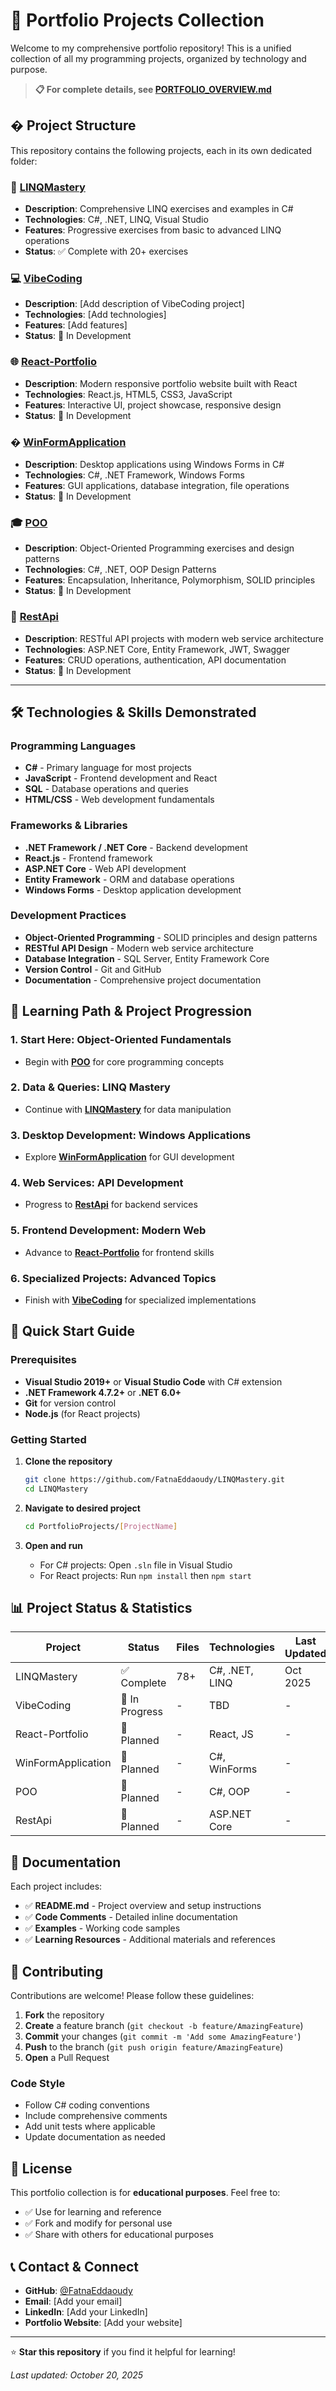 # 🚀 Portfolio Projects Collection

Welcome to my comprehensive portfolio repository! This is a unified collection of all my programming projects, organized by technology and purpose.

> **📋 For complete details, see [PORTFOLIO_OVERVIEW.md](./PORTFOLIO_OVERVIEW.md)**

## � Project Structure

This repository contains the following projects, each in its own dedicated folder:

### 🎯 **[LINQMastery](./PortfolioProjects/LINQMastery/)**
- **Description**: Comprehensive LINQ exercises and examples in C#
- **Technologies**: C#, .NET, LINQ, Visual Studio
- **Features**: Progressive exercises from basic to advanced LINQ operations
- **Status**: ✅ Complete with 20+ exercises

### 💻 **[VibeCoding](./PortfolioProjects/VibeCoding/)**
- **Description**: [Add description of VibeCoding project]
- **Technologies**: [Add technologies]
- **Features**: [Add features]
- **Status**: 🚧 In Development

### 🌐 **[React-Portfolio](./PortfolioProjects/React-Portfolio/)**
- **Description**: Modern responsive portfolio website built with React
- **Technologies**: React.js, HTML5, CSS3, JavaScript
- **Features**: Interactive UI, project showcase, responsive design
- **Status**: 🚧 In Development

### �️ **[WinFormApplication](./PortfolioProjects/WinFormApplication/)**
- **Description**: Desktop applications using Windows Forms in C#
- **Technologies**: C#, .NET Framework, Windows Forms
- **Features**: GUI applications, database integration, file operations
- **Status**: 🚧 In Development

### 🎓 **[POO](./PortfolioProjects/POO/)**
- **Description**: Object-Oriented Programming exercises and design patterns
- **Technologies**: C#, .NET, OOP Design Patterns
- **Features**: Encapsulation, Inheritance, Polymorphism, SOLID principles
- **Status**: 🚧 In Development

### 🔌 **[RestApi](./PortfolioProjects/RestApi/)**
- **Description**: RESTful API projects with modern web service architecture
- **Technologies**: ASP.NET Core, Entity Framework, JWT, Swagger
- **Features**: CRUD operations, authentication, API documentation
- **Status**: 🚧 In Development

---

## 🛠️ Technologies & Skills Demonstrated

### Programming Languages
- **C#** - Primary language for most projects
- **JavaScript** - Frontend development and React
- **SQL** - Database operations and queries
- **HTML/CSS** - Web development fundamentals

### Frameworks & Libraries
- **.NET Framework / .NET Core** - Backend development
- **React.js** - Frontend framework
- **ASP.NET Core** - Web API development
- **Entity Framework** - ORM and database operations
- **Windows Forms** - Desktop application development

### Development Practices
- **Object-Oriented Programming** - SOLID principles and design patterns
- **RESTful API Design** - Modern web service architecture
- **Database Integration** - SQL Server, Entity Framework Core
- **Version Control** - Git and GitHub
- **Documentation** - Comprehensive project documentation

## 🎯 Learning Path & Project Progression

### 1. **Start Here**: Object-Oriented Fundamentals
   - Begin with **[POO](./PortfolioProjects/POO/)** for core programming concepts

### 2. **Data & Queries**: LINQ Mastery
   - Continue with **[LINQMastery](./PortfolioProjects/LINQMastery/)** for data manipulation

### 3. **Desktop Development**: Windows Applications
   - Explore **[WinFormApplication](./PortfolioProjects/WinFormApplication/)** for GUI development

### 4. **Web Services**: API Development
   - Progress to **[RestApi](./PortfolioProjects/RestApi/)** for backend services

### 5. **Frontend Development**: Modern Web
   - Advance to **[React-Portfolio](./PortfolioProjects/React-Portfolio/)** for frontend skills

### 6. **Specialized Projects**: Advanced Topics
   - Finish with **[VibeCoding](./PortfolioProjects/VibeCoding/)** for specialized implementations

## 🚀 Quick Start Guide

### Prerequisites
- **Visual Studio 2019+** or **Visual Studio Code** with C# extension
- **.NET Framework 4.7.2+** or **.NET 6.0+**
- **Git** for version control
- **Node.js** (for React projects)

### Getting Started
1. **Clone the repository**
   ```bash
   git clone https://github.com/FatnaEddaoudy/LINQMastery.git
   cd LINQMastery
   ```

2. **Navigate to desired project**
   ```bash
   cd PortfolioProjects/[ProjectName]
   ```

3. **Open and run**
   - For C# projects: Open `.sln` file in Visual Studio
   - For React projects: Run `npm install` then `npm start`

## 📊 Project Status & Statistics

| Project | Status | Files | Technologies | Last Updated |
|---------|--------|-------|--------------|--------------|
| LINQMastery | ✅ Complete | 78+ | C#, .NET, LINQ | Oct 2025 |
| VibeCoding | 🚧 In Progress | - | TBD | - |
| React-Portfolio | 🚧 Planned | - | React, JS | - |
| WinFormApplication | 🚧 Planned | - | C#, WinForms | - |
| POO | 🚧 Planned | - | C#, OOP | - |
| RestApi | 🚧 Planned | - | ASP.NET Core | - |

## 📖 Documentation

Each project includes:
- ✅ **README.md** - Project overview and setup instructions
- ✅ **Code Comments** - Detailed inline documentation
- ✅ **Examples** - Working code samples
- ✅ **Learning Resources** - Additional materials and references

## 🤝 Contributing

Contributions are welcome! Please follow these guidelines:

1. **Fork** the repository
2. **Create** a feature branch (`git checkout -b feature/AmazingFeature`)
3. **Commit** your changes (`git commit -m 'Add some AmazingFeature'`)
4. **Push** to the branch (`git push origin feature/AmazingFeature`)
5. **Open** a Pull Request

### Code Style
- Follow C# coding conventions
- Include comprehensive comments
- Add unit tests where applicable
- Update documentation as needed

## 📄 License

This portfolio collection is for **educational purposes**. Feel free to:
- ✅ Use for learning and reference
- ✅ Fork and modify for personal use
- ✅ Share with others for educational purposes

## 📞 Contact & Connect

- **GitHub**: [@FatnaEddaoudy](https://github.com/FatnaEddaoudy)
- **Email**: [Add your email]
- **LinkedIn**: [Add your LinkedIn]
- **Portfolio Website**: [Add your website]

---

⭐ **Star this repository** if you find it helpful for learning!

*Last updated: October 20, 2025*
